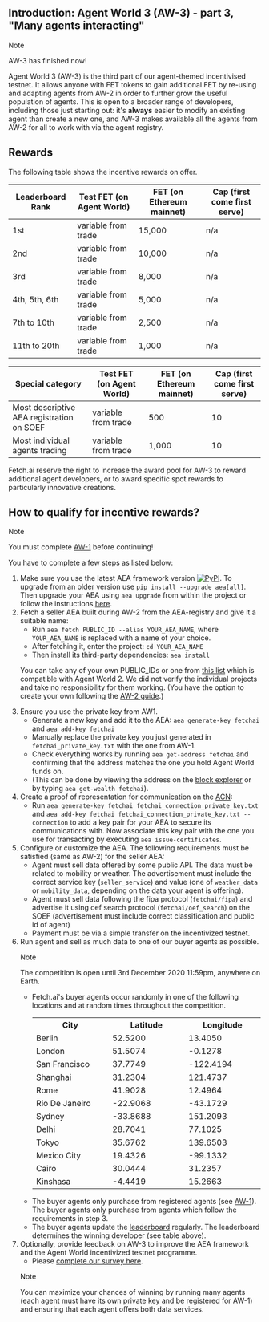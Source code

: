 ## Introduction: Agent World 3 (AW-3) - part 3, "Many agents interacting"

<div class="admonition note">
  <p class="admonition-title">Note</p>
  <p>AW-3 has finished now!</p>
</div>

Agent World 3 (AW-3) is the third part of our agent-themed incentivised testnet. It allows anyone with FET tokens to gain additional FET by re-using and adapting agents from AW-2 in order to further grow the useful population of agents. This is open to a broader range of developers, including those just starting out: it's __always__ easier to modify an existing agent than create a new one, and AW-3 makes available all the agents from AW-2 for all to work with via the agent registry.


## Rewards

The following table shows the incentive rewards on offer.

Leaderboard Rank | Test FET (on Agent World)  | FET (on Ethereum mainnet) | Cap (first come first serve)
---------------------- | -------------------------- | ------------------------- | ----------------------------
1st  | variable from trade        | 15,000                      | n/a
2nd                 | variable from trade        | 10,000                       | n/a
3rd                 | variable from trade        | 8,000                       | n/a
4th, 5th, 6th       | variable from trade        | 5,000                       | n/a
7th to 10th         | variable from trade        | 2,500                       | n/a
11th to 20th        | variable from trade        | 1,000                       | n/a

Special category | Test FET (on Agent World)  | FET (on Ethereum mainnet) | Cap (first come first serve)
---------------------- | -------------------------- | ------------------------- | ----------------------------
Most descriptive AEA registration on SOEF  | variable from trade        | 500                       | 10
Most individual agents trading  | variable from trade        | 1,000                       | 10


Fetch.ai reserve the right to increase the award pool for AW-3 to reward additional agent developers, or to award specific spot rewards to particularly innovative creations.

## How to qualify for incentive rewards?

<div class="admonition note">
  <p class="admonition-title">Note</p>
  <p>You must complete <a href="../quickstart-aw1">AW-1</a> before continuing!</p>
</div>

You have to complete a few steps as listed below:

<ol>
<li> Make sure you use the latest AEA framework version <a href="https://img.shields.io/pypi/v/aea" target="_blank"><img alt="PyPI" src="https://img.shields.io/pypi/v/aea" /></a>. To upgrade from an older version use <code>pip install --upgrade aea[all]</code>. Then upgrade your AEA using <code>aea upgrade</code> from within the project or follow the instructions <a href="../../aea/upgrading" target="_blank">here</a>.</li>

<li> Fetch a seller AEA built during AW-2 from the AEA-registry and give it a suitable name:

<ul>
<li> Run <code>aea fetch PUBLIC_ID --alias YOUR_AEA_NAME</code>, where <code>YOUR_AEA_NAME</code> is replaced with a name of your choice.</li>
<li> After fetching it, enter the project: <code>cd YOUR_AEA_NAME</code></li>
<li> Then install its third-party dependencies: <code>aea install</code></li>
</ul>

You can take any of your own PUBLIC_IDs or one from  <a href="https://aea-registry.fetch.ai/list">this list</a> which is compatible with Agent World 2. We did not verify the individual projects and take no responsibility for them working. (You have the option to create your own following the <a href="../quickstart-aw1">AW-2 guide</a>.)

<li>Ensure you use the private key from AW1.
<ul>
<li> Generate a new key and add it to the AEA: <code>aea generate-key fetchai</code> and <code>aea add-key fetchai</code></li>
<li> Manually replace the private key you just generated in <code>fetchai_private_key.txt</code> with the one from AW-1.</li>
<li> Check everything works by running <code>aea get-address fetchai</code> and confirming that the address matches the one you hold Agent World funds on.</li>
<li> (This can be done by viewing the address on the <a href="https://explore-agentworld.prod.fetch-ai.com" target="_blank">block explorer</a> or by typing <code>aea get-wealth fetchai</code>).</li>
</li>
</ul>

<li>Create a proof of representation for communication on the <a href="../../aea/acn">ACN</a>:
<ul>
<li> Run <code>aea generate-key fetchai fetchai_connection_private_key.txt</code> and <code>aea add-key fetchai fetchai_connection_private_key.txt --connection</code> to add a key pair for your AEA to secure its communications with. Now associate this key pair with the one you use for transacting by executing <code>aea issue-certificates</code>.
</li>
</ul>
</li>

<li> Configure or customize the AEA. The following requirements must be satisfied (same as AW-2) for the seller AEA:

<ul>
<li>Agent must sell data offered by some public API. The data must be related to mobility or weather. The advertisement must include the correct service key (<code>seller_service</code>) and value (one of <code>weather_data</code> or <code>mobility_data</code>, depending on the data your agent is offering).</li>
<li>Agent must sell data following the fipa protocol (<code>fetchai/fipa</code>) and advertise it using oef search protocol (<code>fetchai/oef_search</code>) on the SOEF (advertisement must include correct classification and public id of agent)</li>
<li>Payment must be via a simple transfer on the incentivized testnet.</li>
</ul>

</li>

<li> Run agent and sell as much data to one of our buyer agents as possible.

<div class="admonition note">
  <p class="admonition-title">Note</p>
  <p>The competition is open until 3rd December 2020 11:59pm, anywhere on Earth.</p>
</div>

<ul>
<li>Fetch.ai's buyer agents occur randomly in one of the following locations and at random times throughout the competition.

<table style="width:100%;table-layout:fixed;overflow-wrap:break-word;display:inline-table;">
  <tr>
    <th>City</th>
    <th>Latitude</th>
    <th>Longitude</th>
  </tr>
  <tr>
    <td>Berlin</td>
    <td>52.5200</td>
    <td>13.4050</td>
  </tr>
  <tr>
    <td>London</td>
    <td>51.5074</td>
    <td>-0.1278</td>
  </tr>
  <tr>
    <td>San Francisco</td>
    <td>37.7749</td>
    <td>-122.4194</td>
  </tr>
  <tr>
    <td>Shanghai</td>
    <td>31.2304</td>
    <td>121.4737</td>
  </tr>
  <tr>
    <td>Rome</td>
    <td>41.9028</td>
    <td>12.4964</td>
  </tr>
  <tr>
    <td>Rio De Janeiro</td>
    <td>-22.9068</td>
    <td>-43.1729</td>
  </tr>
  <tr>
    <td>Sydney</td>
    <td>-33.8688</td>
    <td>151.2093</td>
  </tr>
  <tr>
    <td>Delhi</td>
    <td>28.7041</td>
    <td>77.1025</td>
  </tr>
  <tr>
    <td>Tokyo</td>
    <td>35.6762</td>
    <td>139.6503</td>
  </tr>
  <tr>
    <td>Mexico City</td>
    <td>19.4326</td>
    <td>-99.1332</td>
  </tr>
  <tr>
    <td>Cairo</td>
    <td>30.0444</td>
    <td>31.2357</td>
  </tr>
  <tr>
    <td>Kinshasa</td>
    <td>-4.4419</td>
    <td>15.2663</td>
  </tr>
</table>
</li>
<li>The buyer agents only purchase from registered agents (see <a href="../quickstart-aw1">AW-1</a>). The buyer agents only purchase from agents which follow the requirements in step 3.
</li>
<li>The buyer agents update the <a href="https://leaderboard-ranking.fetch.ai" target="_blank">leaderboard</a> regularly. The leaderboard determines the winning developer (see table above).
</li>
</li>
</ul>

<!-- <li> Submit prize claim form <a href="" target="_blank">here (not open yet)</a>.</li> -->


<li> Optionally, provide feedback on AW-3 to improve the AEA framework and the Agent World incentivized testnet programme.
<ul>
<li>Please <a href="https://research.typeform.com/to/tm264MRH" target="_blank">complete our survey here</a>.
</li>
</ul>
</li>

<div class="admonition note">
  <p class="admonition-title">Note</p>
  <p>You can maximize your chances of winning by running many agents (each agent must have its own private key and be registered for AW-1) and ensuring that each agent offers both data services.</p>
</div>
</ol>
